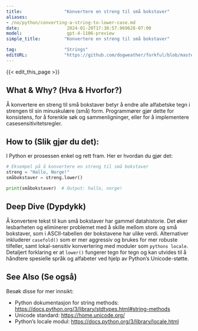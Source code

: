 ```yaml
---
title:                "Konvertere en streng til små bokstaver"
aliases:
- /no/python/converting-a-string-to-lower-case.md
date:                  2024-01-20T17:38:57.969628-07:00
model:                 gpt-4-1106-preview
simple_title:         "Konvertere en streng til små bokstaver"

tag:                  "Strings"
editURL:              "https://github.com/dogweather/forkful/blob/master/content/no/python/converting-a-string-to-lower-case.md"
---
```


{{< edit_this_page >}}

## What & Why? (Hva & Hvorfor?)
Å konvertere en streng til små bokstaver betyr å endre alle alfabetske tegn i strengen til sin minuskulære (små) form. Programmører gjør dette for konsistens, for å forenkle søk og sammenligninger, eller for å implementere casesensitivitetsregler.

## How to (Slik gjør du det):
I Python er prosessen enkel og rett fram. Her er hvordan du gjør det:

```python
# Eksempel på å konvertere en streng til små bokstaver
streng = "Hallo, Norge!"
småbokstaver = streng.lower()

print(småbokstaver)  # Output: hallo, norge!
```

## Deep Dive (Dypdykk)
Å konvertere tekst til kun små bokstaver har gammel datahistorie. Det øker lesbarheten og eliminerer problemet med å skille mellom store og små bokstaver, som i ASCII-tabellen der bokstavene har ulike verdi. Alternativer inkluderer `casefold()` som er mer aggressiv og brukes for mer robuste tilfeller, samt lokal-sensitiv konvertering med moduler som `pythons locale`. Detaljert forklaring er at `lower()` fungerer tegn for tegn og kan utvides til å håndtere spesielle språk og alfabeter ved hjelp av Python’s Unicode-støtte.

## See Also (Se også)
Besøk disse for mer innsikt:
- Python dokumentasjon for string methods: https://docs.python.org/3/library/stdtypes.html#string-methods
- Unicode standard: https://home.unicode.org/
- Python’s locale modul: https://docs.python.org/3/library/locale.html
